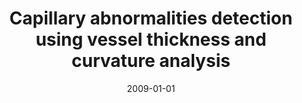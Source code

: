 ---
# Documentation: https://wowchemy.com/docs/managing-content/

title: Capillary abnormalities detection using vessel thickness and curvature analysis
subtitle: ''
summary: ''
authors:
- Mariusz T. Paradowski
- markowska-kaczmar
- kwasnicka
- Krzysztof Borysewicz
tags: []
categories: []
date: '2009-01-01'
lastmod: 2022-10-07T04:57:33Z
featured: false
draft: false

# Featured image
# To use, add an image named `featured.jpg/png` to your page's folder.
# Focal points: Smart, Center, TopLeft, Top, TopRight, Left, Right, BottomLeft, Bottom, BottomRight.
image:
  caption: ''
  focal_point: ''
  preview_only: false

# Projects (optional).
#   Associate this post with one or more of your projects.
#   Simply enter your project's folder or file name without extension.
#   E.g. `projects = ["internal-project"]` references `content/project/deep-learning/index.md`.
#   Otherwise, set `projects = []`.
projects: []
publishDate: '2022-10-07T04:57:32.461839Z'
publication_types:
- '2'
abstract: ''
publication: '*Lecture Notes in Computer Science. Lecture Notes in Artificial Intelligence*'
doi: 10.1007/978-3-642-04592-9_19
---